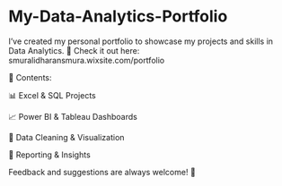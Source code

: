 # My-Data-Analytics-Portfolio
I’ve created my personal portfolio to showcase my projects and skills in Data Analytics.
🔗 Check it out here: smuralidharansmura.wixsite.com/portfolio

📌 Contents:

📊 Excel & SQL Projects

📈 Power BI & Tableau Dashboards

🧹 Data Cleaning & Visualization

📑 Reporting & Insights

Feedback and suggestions are always welcome! 🚀
